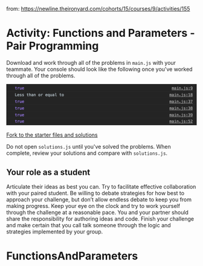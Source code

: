 from: https://newline.theironyard.com/cohorts/15/courses/9/activities/155

# Activity: Functions and Parameters - Pair Programming

Download and work through all of the problems in `main.js` with your teammate. Your console should look like the following once you've worked through all of the problems.

![Screen Shot](images/c6a19627-screenshot.png)

[Fork to the starter files and solutions](https://github.com/tiy-raleigh-java/Functions-and-Parameters-Pair-programming)

Do not open `solutions.js` until you've solved the problems. When complete, review your solutions and compare with `solutions.js`.

## Your role as a student

Articulate their ideas as best you can. Try to facilitate effective collaboration with your paired student. Be willing to debate strategies for how best to approach your challenge, but don’t allow endless debate to keep you from making progress. Keep your eye on the clock and try to work yourself through the challenge at a reasonable pace. You and your partner should share the responsibility for authoring ideas and code. Finish your challenge and make certain that you call talk someone through the logic and strategies implemented by your group.
# FunctionsAndParameters
